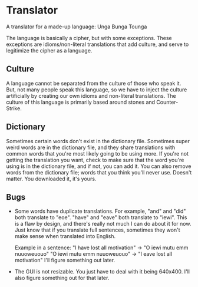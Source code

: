 # Translator
A translator for a made-up language: Unga Bunga Tounga

The language is basically a cipher, but with some exceptions. These exceptions are idioms/non-literal
translations that add culture, and serve to legitimize the cipher as a language.

## Culture
A language cannot be separated from the culture of those who speak it. But, not many people speak this
language, so we have to inject the culture artificially by creating our own idioms and non-literal translations.
The culture of this language is primarily based around stones and Counter-Strike.

## Dictionary
Sometimes certain words don't exist in the dictionary file. Sometimes super weird words are in the dictionary file, and they share translations with common words that you're most likely going to be using more. If you're not getting the translation
you want, check to make sure that the word you're using is in the dictionary file, and if not, you can add it. You can also
remove words from the dictionary file; words that you think you'll never use. Doesn't matter. You downloaded it, it's yours.
  
## Bugs
- Some words have duplicate translations. For example, "and" and "did" both translate to "eoe". "have" and "eave"
  both translate to "iewi". This is a flaw by design, and there's really not much I can do about it for now. Just know 
  that if you translate full sentences, sometimes they won't make sense when translated into English.
  
  Example in a sentence: "I have lost all motivation" -> "O iewi mutu emm nuuoweuouo"
                         "O iewi mutu emm nuuoweuouo" -> "I eave lost all motivation"
  I'll figure something out later.
  
- The GUI is not resizable. You just have to deal with it being 640x400. I'll also figure something out for that later.
